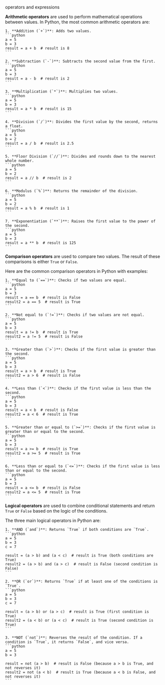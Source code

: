 operators and expressions

**Arithmetic operators** are used to perform mathematical operations between values. In Python, the most common arithmetic operators are:

    1. **Addition (`+`)**: Adds two values.
    ```python
    a = 5
    b = 3
    result = a + b  # result is 8
    ```

    2. **Subtraction (`-`)**: Subtracts the second value from the first.
    ```python
    a = 5
    b = 3
    result = a - b  # result is 2
    ```

    3. **Multiplication (`*`)**: Multiplies two values.
    ```python
    a = 5
    b = 3
    result = a * b  # result is 15
    ```

    4. **Division (`/`)**: Divides the first value by the second, returns a float.
    ```python
    a = 5
    b = 2
    result = a / b  # result is 2.5
    ```

    5. **Floor Division (`//`)**: Divides and rounds down to the nearest whole number.
    ```python
    a = 5
    b = 2
    result = a // b  # result is 2
    ```

    6. **Modulus (`%`)**: Returns the remainder of the division.
    ```python
    a = 5
    b = 2
    result = a % b  # result is 1
    ```

    7. **Exponentiation (`**`)**: Raises the first value to the power of the second.
    ```python
    a = 5
    b = 3
    result = a ** b  # result is 125
    ```

**Comparison operators** are used to compare two values. The result of these comparisons is either `True` or `False`.

Here are the common comparison operators in Python with examples:

    1. **Equal to (`==`)**: Checks if two values are equal.
    ```python
    a = 5
    b = 3
    result = a == b  # result is False
    result2 = a == 5  # result is True
    ```

    2. **Not equal to (`!=`)**: Checks if two values are not equal.
    ```python
    a = 5
    b = 3
    result = a != b  # result is True
    result2 = a != 5  # result is False
    ```

    3. **Greater than (`>`)**: Checks if the first value is greater than the second.
    ```python
    a = 5
    b = 3
    result = a > b  # result is True
    result2 = a > 6  # result is False
    ```

    4. **Less than (`<`)**: Checks if the first value is less than the second.
    ```python
    a = 5
    b = 3
    result = a < b  # result is False
    result2 = a < 6  # result is True
    ```

    5. **Greater than or equal to (`>=`)**: Checks if the first value is greater than or equal to the second.
    ```python
    a = 5
    b = 3
    result = a >= b  # result is True
    result2 = a >= 5  # result is True
    ```

    6. **Less than or equal to (`<=`)**: Checks if the first value is less than or equal to the second.
    ```python
    a = 5
    b = 3
    result = a <= b  # result is False
    result2 = a <= 5  # result is True
    ```

**Logical operators** are used to combine conditional statements and return `True` or `False` based on the logic of the conditions.

The three main logical operators in Python are:

    1. **AND (`and`)**: Returns `True` if both conditions are `True`.
    ```python
    a = 5
    b = 3
    c = 7
    
    result = (a > b) and (a < c)  # result is True (both conditions are True)
    result2 = (a > b) and (a > c)  # result is False (second condition is False)
    ```

    2. **OR (`or`)**: Returns `True` if at least one of the conditions is `True`.
    ```python
    a = 5
    b = 3
    c = 7
    
    result = (a > b) or (a > c)  # result is True (first condition is True)
    result2 = (a < b) or (a < c)  # result is True (second condition is True)
    ```

    3. **NOT (`not`)**: Reverses the result of the condition. If a condition is `True`, it returns `False`, and vice versa.
    ```python
    a = 5
    b = 3
    
    result = not (a > b)  # result is False (because a > b is True, and not reverses it)
    result2 = not (a < b)  # result is True (because a < b is False, and not reverses it)
    ```

    
